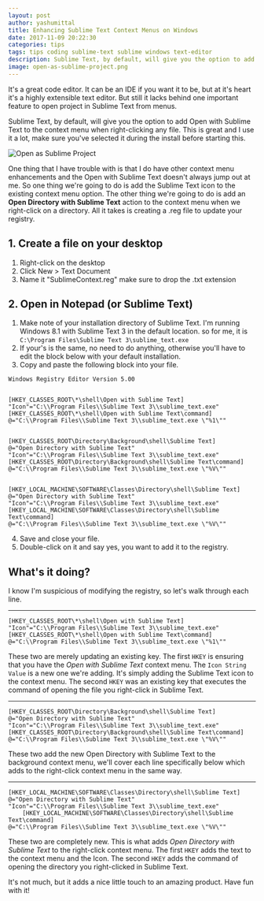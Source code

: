 ```yaml
---
layout: post
author: yashumittal
title: Enhancing Sublime Text Context Menus on Windows
date: 2017-11-09 20:22:30
categories: tips
tags: tips coding sublime-text sublime windows text-editor
description: Sublime Text, by default, will give you the option to add Open with Sublime Text to the context menu when right-clicking any file. This is great and I use it a lot, make sure you've selected it during the install before starting this.
image: open-as-sublime-project.png
---
```


It's a great code editor. It can be an IDE if you want it to be, but at it's heart it's a highly extensible text editor. But still it lacks behind one important feature to open project in Sublime Text from menus.

Sublime Text, by default, will give you the option to add Open with Sublime Text to the context menu when right-clicking any file. This is great and I use it a lot, make sure you've selected it during the install before starting this.

![Open as Sublime Project](//blog.codecarrot.net/images/open-as-sublime-project.png)

One thing that I have trouble with is that I do have other context menu enhancements and the Open with Sublime Text doesn't always jump out at me. So one thing we're going to do is add the Sublime Text icon to the existing context menu option. The other thing we're going to do is add an **Open Directory with Sublime Text** action to the context menu when we right-click on a directory. All it takes is creating a .reg file to update your registry.

## 1. Create a file on your desktop

1. Right-click on the desktop
2. Click New > Text Document
3. Name it "SublimeContext.reg" make sure to drop the .txt extension

## 2. Open in Notepad (or Sublime Text)

1. Make note of your installation directory of Sublime Text. I'm running Windows 8.1 with Sublime Text 3 in the default location. so for me, it is `C:\Program Files\Sublime Text 3\sublime_text.exe`
2. If your's is the same, no need to do anything, otherwise you'll have to edit the block below with your default installation.
3. Copy and paste the following block into your file.
```
Windows Registry Editor Version 5.00


[HKEY_CLASSES_ROOT\*\shell\Open with Sublime Text]
"Icon"="C:\\Program Files\\Sublime Text 3\\sublime_text.exe"
[HKEY_CLASSES_ROOT\*\shell\Open with Sublime Text\command]
@="C:\\Program Files\\Sublime Text 3\\sublime_text.exe \"%1\""


[HKEY_CLASSES_ROOT\Directory\Background\shell\Sublime Text]
@="Open Directory with Sublime Text"
"Icon"="C:\\Program Files\\Sublime Text 3\\sublime_text.exe"
[HKEY_CLASSES_ROOT\Directory\Background\shell\Sublime Text\command]
@="C:\\Program Files\\Sublime Text 3\\sublime_text.exe \"%V\""


[HKEY_LOCAL_MACHINE\SOFTWARE\Classes\Directory\shell\Sublime Text]
@="Open Directory with Sublime Text"
"Icon"="C:\\Program Files\\Sublime Text 3\\sublime_text.exe"
[HKEY_LOCAL_MACHINE\SOFTWARE\Classes\Directory\shell\Sublime Text\command]
@="C:\\Program Files\\Sublime Text 3\\sublime_text.exe \"%V\""
```
4. Save and close your file.
5. Double-click on it and say yes, you want to add it to the registry.

## What's it doing?

I know I'm suspicious of modifying the registry, so let's walk through each line.

***

```
[HKEY_CLASSES_ROOT\*\shell\Open with Sublime Text]
"Icon"="C:\\Program Files\\Sublime Text 3\\sublime_text.exe"
[HKEY_CLASSES_ROOT\*\shell\Open with Sublime Text\command]
@="C:\\Program Files\\Sublime Text 3\\sublime_text.exe \"%1\""
```

These two are merely updating an existing key. The first `HKEY` is ensuring that you have the *Open with Sublime Text* context menu. The `Icon String Value` is a new one we're adding. It's simply adding the Sublime Text icon to the context menu. The second `HKEY` was an existing key that executes the command of opening the file you right-click in Sublime Text.

***

```
[HKEY_CLASSES_ROOT\Directory\Background\shell\Sublime Text]
@="Open Directory with Sublime Text"
"Icon"="C:\\Program Files\\Sublime Text 3\\sublime_text.exe"
[HKEY_CLASSES_ROOT\Directory\Background\shell\Sublime Text\command]
@="C:\\Program Files\\Sublime Text 3\\sublime_text.exe \"%V\""
```

These two add the new Open Directory with Sublime Text to the background context menu, we'll cover each line specifically below which adds to the right-click context menu in the same way.

***

```
[HKEY_LOCAL_MACHINE\SOFTWARE\Classes\Directory\shell\Sublime Text]
@="Open Directory with Sublime Text"
"Icon"="C:\\Program Files\\Sublime Text 3\\sublime_text.exe"
    [HKEY_LOCAL_MACHINE\SOFTWARE\Classes\Directory\shell\Sublime Text\command]
@="C:\\Program Files\\Sublime Text 3\\sublime_text.exe \"%V\""
```

These two are completely new. This is what adds *Open Directory with Sublime Text* to the right-click context menu. The first `HKEY` adds the text to the context menu and the Icon. The second `HKEY` adds the command of opening the directory you right-clicked in Sublime Text.

It's not much, but it adds a nice little touch to an amazing product. Have fun with it!
